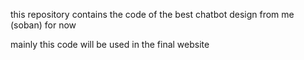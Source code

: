 this repository contains the code of the best chatbot design from me (soban) for now

mainly this code will be used in the final website

